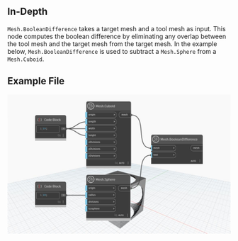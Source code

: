 ## In-Depth
`Mesh.BooleanDifference` takes a target mesh and a tool mesh as input. This node computes the boolean difference by eliminating any overlap between the tool mesh and the target mesh from the target mesh. 
In the example below, `Mesh.BooleanDifference` is used to subtract a `Mesh.Sphere` from a `Mesh.Cuboid`. 

## Example File

![Example](./Autodesk.DesignScript.Geometry.Mesh.BooleanDifference_img.jpg)